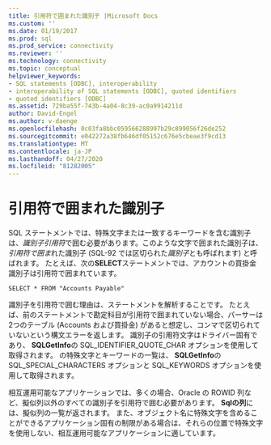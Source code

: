 ```yaml
---
title: 引用符で囲まれた識別子 |Microsoft Docs
ms.custom: ''
ms.date: 01/19/2017
ms.prod: sql
ms.prod_service: connectivity
ms.reviewer: ''
ms.technology: connectivity
ms.topic: conceptual
helpviewer_keywords:
- SQL statements [ODBC], interoperability
- interoperability of SQL statements [ODBC], quoted identifiers
- quoted identifiers [ODBC]
ms.assetid: 729ba55f-743b-4a04-8c39-ac0a9914211d
author: David-Engel
ms.author: v-daenge
ms.openlocfilehash: 0c03fa8bbc059566288997b29c899056f26de252
ms.sourcegitcommit: e042272a38fb646df05152c676e5cbeae3f9cd13
ms.translationtype: MT
ms.contentlocale: ja-JP
ms.lasthandoff: 04/27/2020
ms.locfileid: "81282005"
---
```

# <a name="quoted-identifiers"></a>引用符で囲まれた識別子
SQL ステートメントでは、特殊文字または一致するキーワードを含む識別子は、*識別子引用符*で囲む必要があります。このような文字で囲まれた識別子は、*引用符で囲ま*れた識別子 (SQL-92 では区切られた*識別子*とも呼ばれます) と呼ばれます。 たとえば、次の**SELECT**ステートメントでは、アカウントの買掛金識別子は引用符で囲まれています。  
  
```  
SELECT * FROM "Accounts Payable"  
```  
  
 識別子を引用符で囲む理由は、ステートメントを解析することです。 たとえば、前のステートメントで勘定科目が引用符で囲まれていない場合、パーサーは2つのテーブル (Accounts および買掛金) があると想定し、コンマで区切られていないという構文エラーを返します。 識別子の引用符文字はドライバー固有であり、 **SQLGetInfo**の SQL_IDENTIFIER_QUOTE_CHAR オプションを使用して取得されます。 の特殊文字とキーワードの一覧は、 **SQLGetInfo**の SQL_SPECIAL_CHARACTERS オプションと SQL_KEYWORDS オプションを使用して取得されます。  
  
 相互運用可能なアプリケーションでは、多くの場合、Oracle の ROWID 列など、擬似列以外のすべての識別子を引用符で囲む必要があります。 **Sqlの列**には、擬似列の一覧が返されます。 また、オブジェクト名に特殊文字を含めることができるアプリケーション固有の制限がある場合は、それらの位置で特殊文字を使用しない、相互運用可能なアプリケーションに適しています。
